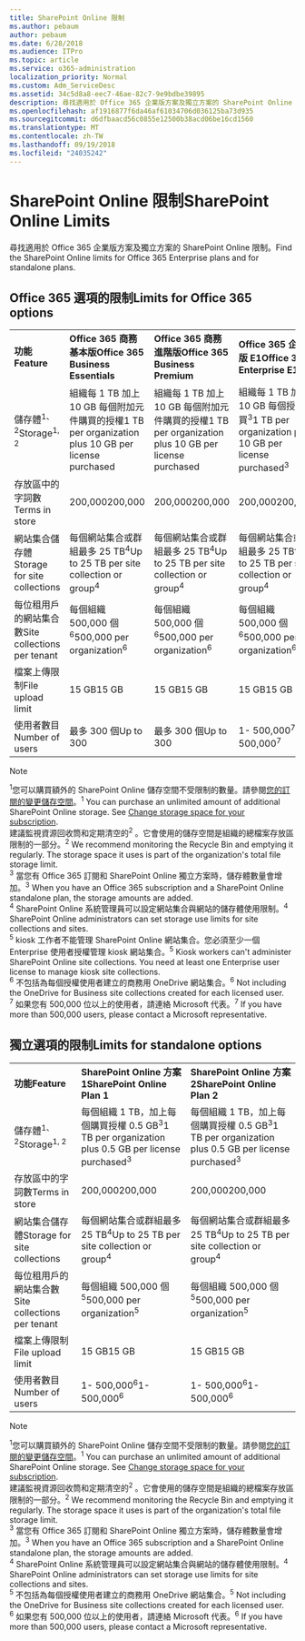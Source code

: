 ```yaml
---
title: SharePoint Online 限制
ms.author: pebaum
author: pebaum
ms.date: 6/28/2018
ms.audience: ITPro
ms.topic: article
ms.service: o365-administration
localization_priority: Normal
ms.custom: Adm_ServiceDesc
ms.assetid: 34c5d8a8-eec7-46ae-82c7-9e9bdbe39895
description: 尋找適用於 Office 365 企業版方案及獨立方案的 SharePoint Online 限制。
ms.openlocfilehash: af1916877f6da46af61034706d036125ba73d935
ms.sourcegitcommit: d6dfbaacd56c0855e12500b38acd06be16cd1560
ms.translationtype: MT
ms.contentlocale: zh-TW
ms.lasthandoff: 09/19/2018
ms.locfileid: "24035242"
---
```

# <a name="sharepoint-online-limits"></a><span data-ttu-id="d59f7-103">SharePoint Online 限制</span><span class="sxs-lookup"><span data-stu-id="d59f7-103">SharePoint Online Limits</span></span>

<span data-ttu-id="d59f7-104">尋找適用於 Office 365 企業版方案及獨立方案的 SharePoint Online 限制。</span><span class="sxs-lookup"><span data-stu-id="d59f7-104">Find the SharePoint Online limits for Office 365 Enterprise plans and for standalone plans.</span></span>
  
## <a name="limits-for-office-365-options"></a><span data-ttu-id="d59f7-105">Office 365 選項的限制</span><span class="sxs-lookup"><span data-stu-id="d59f7-105">Limits for Office 365 options</span></span>

||||||||
|:-----|:-----|:-----|:-----|:-----|:-----|:-----|
|<span data-ttu-id="d59f7-106">**功能**</span><span class="sxs-lookup"><span data-stu-id="d59f7-106">**Feature**</span></span> <br/> |<span data-ttu-id="d59f7-107">**Office 365 商務基本版**</span><span class="sxs-lookup"><span data-stu-id="d59f7-107">**Office 365 Business Essentials**</span></span> <br/> |<span data-ttu-id="d59f7-108">**Office 365 商務進階版**</span><span class="sxs-lookup"><span data-stu-id="d59f7-108">**Office 365 Business Premium**</span></span> <br/> |<span data-ttu-id="d59f7-109">**Office 365 企業版 E1**</span><span class="sxs-lookup"><span data-stu-id="d59f7-109">**Office 365 Enterprise E1**</span></span> <br/> |<span data-ttu-id="d59f7-110">**Office 365 企業版 E3**</span><span class="sxs-lookup"><span data-stu-id="d59f7-110">**Office 365 Enterprise E3**</span></span> <br/> |<span data-ttu-id="d59f7-111">**Office 365 企業版 E5**</span><span class="sxs-lookup"><span data-stu-id="d59f7-111">**Office 365 Enterprise E5**</span></span> <br/> |<span data-ttu-id="d59f7-112">**Office 365 企業版 F1**</span><span class="sxs-lookup"><span data-stu-id="d59f7-112">**Office 365 Enterprise F1**</span></span> <br/> |
|<span data-ttu-id="d59f7-113">儲存體<sup>1、2</sup></span><span class="sxs-lookup"><span data-stu-id="d59f7-113">Storage<sup>1, 2</sup></span></span> <br/> |<span data-ttu-id="d59f7-114">組織每 1 TB 加上 10 GB 每個附加元件購買的授權</span><span class="sxs-lookup"><span data-stu-id="d59f7-114">1 TB per organization plus 10 GB per license purchased</span></span>  <br/> |<span data-ttu-id="d59f7-115">組織每 1 TB 加上 10 GB 每個附加元件購買的授權</span><span class="sxs-lookup"><span data-stu-id="d59f7-115">1 TB per organization plus 10 GB per license purchased</span></span>  <br/> |<span data-ttu-id="d59f7-116">組織每 1 TB 加上 10 GB 每個授權購買<sup>3</sup></span><span class="sxs-lookup"><span data-stu-id="d59f7-116">1 TB per organization plus 10 GB per license purchased<sup>3</sup></span></span> <br/> |<span data-ttu-id="d59f7-117">組織每 1 TB 加上 10 GB 每個授權購買<sup>3</sup></span><span class="sxs-lookup"><span data-stu-id="d59f7-117">1 TB per organization plus 10 GB per license purchased<sup>3</sup></span></span> <br/> |<span data-ttu-id="d59f7-118">組織每 1 TB 加上 10 GB 每個授權購買<sup>3</sup></span><span class="sxs-lookup"><span data-stu-id="d59f7-118">1 TB per organization plus 10 GB per license purchased<sup>3</sup></span></span> <br/> |<span data-ttu-id="d59f7-119">每個組織 1 TB <sup>3</sup></span><span class="sxs-lookup"><span data-stu-id="d59f7-119">1 TB per organization <sup>3</sup></span></span> <br/> |
|<span data-ttu-id="d59f7-120">存放區中的字詞數</span><span class="sxs-lookup"><span data-stu-id="d59f7-120">Terms in store</span></span>  <br/> |<span data-ttu-id="d59f7-121">200,000</span><span class="sxs-lookup"><span data-stu-id="d59f7-121">200,000</span></span>  <br/> |<span data-ttu-id="d59f7-122">200,000</span><span class="sxs-lookup"><span data-stu-id="d59f7-122">200,000</span></span>  <br/> |<span data-ttu-id="d59f7-123">200,000</span><span class="sxs-lookup"><span data-stu-id="d59f7-123">200,000</span></span>  <br/> |<span data-ttu-id="d59f7-124">200,000</span><span class="sxs-lookup"><span data-stu-id="d59f7-124">200,000</span></span>  <br/> |<span data-ttu-id="d59f7-125">200,000</span><span class="sxs-lookup"><span data-stu-id="d59f7-125">200,000</span></span>  <br/> |<span data-ttu-id="d59f7-126">200,000</span><span class="sxs-lookup"><span data-stu-id="d59f7-126">200,000</span></span>  <br/> |
|<span data-ttu-id="d59f7-127">網站集合儲存體</span><span class="sxs-lookup"><span data-stu-id="d59f7-127">Storage for site collections</span></span>  <br/> |<span data-ttu-id="d59f7-128">每個網站集合或群組最多 25 TB<sup>4</sup></span><span class="sxs-lookup"><span data-stu-id="d59f7-128">Up to 25 TB per site collection or group<sup>4</sup></span></span> <br/> |<span data-ttu-id="d59f7-129">每個網站集合或群組最多 25 TB<sup>4</sup></span><span class="sxs-lookup"><span data-stu-id="d59f7-129">Up to 25 TB per site collection or group<sup>4</sup></span></span> <br/> |<span data-ttu-id="d59f7-130">每個網站集合或群組最多 25 TB<sup>4</sup></span><span class="sxs-lookup"><span data-stu-id="d59f7-130">Up to 25 TB per site collection or group<sup>4</sup></span></span> <br/> |<span data-ttu-id="d59f7-131">每個網站集合或群組最多 25 TB<sup>4</sup></span><span class="sxs-lookup"><span data-stu-id="d59f7-131">Up to 25 TB per site collection or group<sup>4</sup></span></span> <br/> |<span data-ttu-id="d59f7-132">每個網站集合或群組最多 25 TB<sup>4</sup></span><span class="sxs-lookup"><span data-stu-id="d59f7-132">Up to 25 TB per site collection or group<sup>4</sup></span></span> <br/> |<span data-ttu-id="d59f7-133">每個網站集合或群組最多 25 TB<sup>5</sup></span><span class="sxs-lookup"><span data-stu-id="d59f7-133">Up to 25 TB per site collection or group<sup>5</sup></span></span> <br/> |
|<span data-ttu-id="d59f7-134">每位租用戶的網站集合數</span><span class="sxs-lookup"><span data-stu-id="d59f7-134">Site collections per tenant</span></span>  <br/> |<span data-ttu-id="d59f7-135">每個組織 500,000 個<sup>6</sup></span><span class="sxs-lookup"><span data-stu-id="d59f7-135">500,000 per organization<sup>6</sup></span></span> <br/> |<span data-ttu-id="d59f7-136">每個組織 500,000 個<sup>6</sup></span><span class="sxs-lookup"><span data-stu-id="d59f7-136">500,000 per organization<sup>6</sup></span></span> <br/> |<span data-ttu-id="d59f7-137">每個組織 500,000 個<sup>6</sup></span><span class="sxs-lookup"><span data-stu-id="d59f7-137">500,000 per organization<sup>6</sup></span></span> <br/> |<span data-ttu-id="d59f7-138">每個組織 500,000 個<sup>6</sup></span><span class="sxs-lookup"><span data-stu-id="d59f7-138">500,000 per organization<sup>6</sup></span></span> <br/> |<span data-ttu-id="d59f7-139">每個組織 500,000 個<sup>6</sup></span><span class="sxs-lookup"><span data-stu-id="d59f7-139">500,000 per organization<sup>6</sup></span></span> <br/> |<span data-ttu-id="d59f7-140">每個組織 500,000 個</span><span class="sxs-lookup"><span data-stu-id="d59f7-140">500,000 per organization</span></span>  <br/> |
|<span data-ttu-id="d59f7-141">檔案上傳限制</span><span class="sxs-lookup"><span data-stu-id="d59f7-141">File upload limit</span></span>  <br/> |<span data-ttu-id="d59f7-142">15 GB</span><span class="sxs-lookup"><span data-stu-id="d59f7-142">15 GB</span></span>  <br/> |<span data-ttu-id="d59f7-143">15 GB</span><span class="sxs-lookup"><span data-stu-id="d59f7-143">15 GB</span></span>  <br/> |<span data-ttu-id="d59f7-144">15 GB</span><span class="sxs-lookup"><span data-stu-id="d59f7-144">15 GB</span></span>  <br/> |<span data-ttu-id="d59f7-145">15 GB</span><span class="sxs-lookup"><span data-stu-id="d59f7-145">15 GB</span></span>  <br/> |<span data-ttu-id="d59f7-146">15 GB</span><span class="sxs-lookup"><span data-stu-id="d59f7-146">15 GB</span></span>  <br/> |<span data-ttu-id="d59f7-147">15 GB</span><span class="sxs-lookup"><span data-stu-id="d59f7-147">15 GB</span></span>  <br/> |
|<span data-ttu-id="d59f7-148">使用者數目</span><span class="sxs-lookup"><span data-stu-id="d59f7-148">Number of users</span></span>  <br/> |<span data-ttu-id="d59f7-149">最多 300 個</span><span class="sxs-lookup"><span data-stu-id="d59f7-149">Up to 300</span></span>  <br/> |<span data-ttu-id="d59f7-150">最多 300 個</span><span class="sxs-lookup"><span data-stu-id="d59f7-150">Up to 300</span></span>  <br/> |<span data-ttu-id="d59f7-151">1- 500,000<sup>7</sup></span><span class="sxs-lookup"><span data-stu-id="d59f7-151">1- 500,000<sup>7</sup></span></span> <br/> |<span data-ttu-id="d59f7-152">1- 500,000<sup>7</sup></span><span class="sxs-lookup"><span data-stu-id="d59f7-152">1- 500,000<sup>7</sup></span></span> <br/> |<span data-ttu-id="d59f7-153">1- 500,000<sup>7</sup></span><span class="sxs-lookup"><span data-stu-id="d59f7-153">1- 500,000<sup>7</sup></span></span> <br/> |<span data-ttu-id="d59f7-154">1- 500,000<sup>7</sup></span><span class="sxs-lookup"><span data-stu-id="d59f7-154">1- 500,000<sup>7</sup></span></span> <br/> |
   
> [!NOTE]
> <span data-ttu-id="d59f7-p101"><sup>1</sup>您可以購買額外的 SharePoint Online 儲存空間不受限制的數量。請參閱[您的訂閱的變更儲存空間](https://support.office.com/en-us/article/Change-storage-space-for-your-subscription-96EA3533-DE64-4B01-839A-C560875A662C?ui=en-US&amp;rs=en-US&amp;ad=US)。</span><span class="sxs-lookup"><span data-stu-id="d59f7-p101"><sup>1</sup> You can purchase an unlimited amount of additional SharePoint Online storage. See [Change storage space for your subscription](https://support.office.com/en-us/article/Change-storage-space-for-your-subscription-96EA3533-DE64-4B01-839A-C560875A662C?ui=en-US&amp;rs=en-US&amp;ad=US). </span></span><br/><span data-ttu-id="d59f7-p102">建議監視資源回收筒和定期清空的<sup>2</sup> 。它會使用的儲存空間是組織的總檔案存放區限制的一部分。</span><span class="sxs-lookup"><span data-stu-id="d59f7-p102"><sup>2</sup> We recommend monitoring the Recycle Bin and emptying it regularly. The storage space it uses is part of the organization's total file storage limit. </span></span><br/> <span data-ttu-id="d59f7-p103"><sup>3</sup> 當您有 Office 365 訂閱和 SharePoint Online 獨立方案時，儲存體數量會增加。</span><span class="sxs-lookup"><span data-stu-id="d59f7-p103"><sup>3</sup> When you have an Office 365 subscription and a SharePoint Online standalone plan, the storage amounts are added. </span></span><br/><span data-ttu-id="d59f7-p104"><sup>4</sup> SharePoint Online 系統管理員可以設定網站集合與網站的儲存體使用限制。</span><span class="sxs-lookup"><span data-stu-id="d59f7-p104"><sup>4</sup> SharePoint Online administrators can set storage use limits for site collections and sites. </span></span><br/> <span data-ttu-id="d59f7-p105"><sup>5</sup> kiosk 工作者不能管理 SharePoint Online 網站集合。您必須至少一個 Enterprise 使用者授權管理 kiosk 網站集合。</span><span class="sxs-lookup"><span data-stu-id="d59f7-p105"><sup>5</sup> Kiosk workers can't administer SharePoint Online site collections. You need at least one Enterprise user license to manage kiosk site collections. </span></span><br/> <span data-ttu-id="d59f7-p106"><sup>6</sup> 不包括為每個授權使用者建立的商務用 OneDrive 網站集合。</span><span class="sxs-lookup"><span data-stu-id="d59f7-p106"><sup>6</sup> Not including the OneDrive for Business site collections created for each licensed user. </span></span><br/><span data-ttu-id="d59f7-164"><sup>7</sup> 如果您有 500,000 位以上的使用者，請連絡 Microsoft 代表。</span><span class="sxs-lookup"><span data-stu-id="d59f7-164"><sup>7</sup> If you have more than 500,000 users, please contact a Microsoft representative.</span></span> 
  
## <a name="limits-for-standalone-options"></a><span data-ttu-id="d59f7-165">獨立選項的限制</span><span class="sxs-lookup"><span data-stu-id="d59f7-165">Limits for standalone options</span></span>

||||
|:-----|:-----|:-----|
|<span data-ttu-id="d59f7-166">**功能**</span><span class="sxs-lookup"><span data-stu-id="d59f7-166">**Feature**</span></span> <br/> |<span data-ttu-id="d59f7-167">**SharePoint Online 方案 1**</span><span class="sxs-lookup"><span data-stu-id="d59f7-167">**SharePoint Online Plan 1**</span></span> <br/> |<span data-ttu-id="d59f7-168">**SharePoint Online 方案 2**</span><span class="sxs-lookup"><span data-stu-id="d59f7-168">**SharePoint Online Plan 2**</span></span> <br/> |
|<span data-ttu-id="d59f7-169">儲存體<sup>1、2</sup></span><span class="sxs-lookup"><span data-stu-id="d59f7-169">Storage<sup>1, 2</sup></span></span> <br/> |<span data-ttu-id="d59f7-170">每個組織 1 TB，加上每個購買授權 0.5 GB<sup>3</sup></span><span class="sxs-lookup"><span data-stu-id="d59f7-170">1 TB per organization plus 0.5 GB per license purchased<sup>3</sup></span></span> <br/> |<span data-ttu-id="d59f7-171">每個組織 1 TB，加上每個購買授權 0.5 GB<sup>3</sup></span><span class="sxs-lookup"><span data-stu-id="d59f7-171">1 TB per organization plus 0.5 GB per license purchased<sup>3</sup></span></span> <br/> |
|<span data-ttu-id="d59f7-172">存放區中的字詞數</span><span class="sxs-lookup"><span data-stu-id="d59f7-172">Terms in store</span></span>  <br/> |<span data-ttu-id="d59f7-173">200,000</span><span class="sxs-lookup"><span data-stu-id="d59f7-173">200,000</span></span>  <br/> |<span data-ttu-id="d59f7-174">200,000</span><span class="sxs-lookup"><span data-stu-id="d59f7-174">200,000</span></span>  <br/> |
|<span data-ttu-id="d59f7-175">網站集合儲存體</span><span class="sxs-lookup"><span data-stu-id="d59f7-175">Storage for site collections</span></span>  <br/> |<span data-ttu-id="d59f7-176">每個網站集合或群組最多 25 TB<sup>4</sup></span><span class="sxs-lookup"><span data-stu-id="d59f7-176">Up to 25 TB per site collection or group<sup>4</sup></span></span> <br/> |<span data-ttu-id="d59f7-177">每個網站集合或群組最多 25 TB<sup>4</sup></span><span class="sxs-lookup"><span data-stu-id="d59f7-177">Up to 25 TB per site collection or group<sup>4</sup></span></span> <br/> |
|<span data-ttu-id="d59f7-178">每位租用戶的網站集合數</span><span class="sxs-lookup"><span data-stu-id="d59f7-178">Site collections per tenant</span></span>  <br/> |<span data-ttu-id="d59f7-179">每個組織 500,000 個<sup>5</sup></span><span class="sxs-lookup"><span data-stu-id="d59f7-179">500,000 per organization<sup>5</sup></span></span> <br/> |<span data-ttu-id="d59f7-180">每個組織 500,000 個<sup>5</sup></span><span class="sxs-lookup"><span data-stu-id="d59f7-180">500,000 per organization<sup>5</sup></span></span> <br/> |
|<span data-ttu-id="d59f7-181">檔案上傳限制</span><span class="sxs-lookup"><span data-stu-id="d59f7-181">File upload limit</span></span>  <br/> |<span data-ttu-id="d59f7-182">15 GB</span><span class="sxs-lookup"><span data-stu-id="d59f7-182">15 GB</span></span>  <br/> |<span data-ttu-id="d59f7-183">15 GB</span><span class="sxs-lookup"><span data-stu-id="d59f7-183">15 GB</span></span>  <br/> |
|<span data-ttu-id="d59f7-184">使用者數目</span><span class="sxs-lookup"><span data-stu-id="d59f7-184">Number of users</span></span>  <br/> |<span data-ttu-id="d59f7-185">1- 500,000<sup>6</sup></span><span class="sxs-lookup"><span data-stu-id="d59f7-185">1- 500,000<sup>6</sup></span></span> <br/> |<span data-ttu-id="d59f7-186">1- 500,000<sup>6</sup></span><span class="sxs-lookup"><span data-stu-id="d59f7-186">1- 500,000<sup>6</sup></span></span> <br/> |
   
> [!NOTE]
> <span data-ttu-id="d59f7-p107"><sup>1</sup>您可以購買額外的 SharePoint Online 儲存空間不受限制的數量。請參閱[您的訂閱的變更儲存空間](https://support.office.com/en-us/article/Change-storage-space-for-your-subscription-96EA3533-DE64-4B01-839A-C560875A662C?ui=en-US&amp;rs=en-US&amp;ad=US)。</span><span class="sxs-lookup"><span data-stu-id="d59f7-p107"><sup>1</sup> You can purchase an unlimited amount of additional SharePoint Online storage. See [Change storage space for your subscription](https://support.office.com/en-us/article/Change-storage-space-for-your-subscription-96EA3533-DE64-4B01-839A-C560875A662C?ui=en-US&amp;rs=en-US&amp;ad=US). </span></span><br/> <span data-ttu-id="d59f7-p108">建議監視資源回收筒和定期清空的<sup>2</sup> 。它會使用的儲存空間是組織的總檔案存放區限制的一部分。</span><span class="sxs-lookup"><span data-stu-id="d59f7-p108"><sup>2</sup> We recommend monitoring the Recycle Bin and emptying it regularly. The storage space it uses is part of the organization's total file storage limit. </span></span><br/><span data-ttu-id="d59f7-p109"><sup>3</sup> 當您有 Office 365 訂閱和 SharePoint Online 獨立方案時，儲存體數量會增加。</span><span class="sxs-lookup"><span data-stu-id="d59f7-p109"><sup>3</sup> When you have an Office 365 subscription and a SharePoint Online standalone plan, the storage amounts are added. </span></span><br/><span data-ttu-id="d59f7-p110"><sup>4</sup> SharePoint Online 系統管理員可以設定網站集合與網站的儲存體使用限制。</span><span class="sxs-lookup"><span data-stu-id="d59f7-p110"><sup>4</sup> SharePoint Online administrators can set storage use limits for site collections and sites. </span></span><br/><span data-ttu-id="d59f7-p111"><sup>5</sup> 不包括為每個授權使用者建立的商務用 OneDrive 網站集合。</span><span class="sxs-lookup"><span data-stu-id="d59f7-p111"><sup>5</sup> Not including the OneDrive for Business site collections created for each licensed user. </span></span><br/><span data-ttu-id="d59f7-194"><sup>6</sup> 如果您有 500,000 位以上的使用者，請連絡 Microsoft 代表。</span><span class="sxs-lookup"><span data-stu-id="d59f7-194"><sup>6</sup> If you have more than 500,000 users, please contact a Microsoft representative.</span></span> 
  

